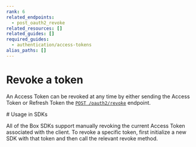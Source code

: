 ```yaml
---
rank: 6
related_endpoints:
  - post_oauth2_revoke
related_resources: []
related_guides: []
required_guides:
  - authentication/access-tokens
alias_paths: []
---
```


# Revoke a token

An Access Token can be revoked at any time by either sending the Access Token or
Refresh Token the [`POST
/oauth2/revoke`](endpoint://post-oauth2-revoke) endpoint.

<Samples id='post_oauth2_revoke' />

<Message>
  # Usage in SDKs

  All of the Box SDKs support manually revoking the current Access Token
  associated with the client. To revoke a specific token, first initialize a new
  SDK with that token and then call the relevant revoke method.
</Message>
